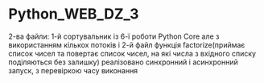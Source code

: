 # Python_WEB_DZ_3
2-ва файли: 1-й сортувальник із 6-ї роботи Python Core але з використанням кількох потоків і 
2-й файл функція factorize(приймає список чисел та повертає список чисел, на які числа з вхідного списку поділяються без залишку) 
реалізовано синхронний і асинхронний запуск,
з перевіркою часу виконання
